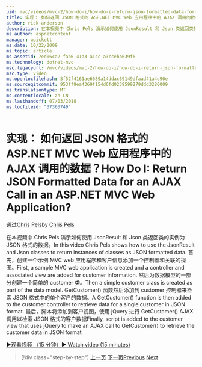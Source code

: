 ```yaml
---
uid: mvc/videos/mvc-2/how-do-i/how-do-i-return-json-formatted-data-for-an-ajax-call-in-an-aspnet-mvc-web-application
title: 实现： 如何返回 JSON 格式的 ASP.NET MVC Web 应用程序中的 AJAX 调用的数据？ | Microsoft Docs
author: rick-anderson
description: 在本视频中 Chris Pels 演示如何使用 JsonResult 和 Json 类返回类的实例为 JSON 格式的数据。 首先，示例 MVC web 应用程序...
ms.author: aspnetcontent
manager: wpickett
ms.date: 10/22/2009
ms.topic: article
ms.assetid: 7ed06ca2-fab6-41a3-a1cc-a3ccebb639f6
ms.technology: dotnet-mvc
msc.legacyurl: /mvc/videos/mvc-2/how-do-i/how-do-i-return-json-formatted-data-for-an-ajax-call-in-an-aspnet-mvc-web-application
msc.type: video
ms.openlocfilehash: 3f52f4161ae6689a14ddac69149dfaad41a4d90e
ms.sourcegitcommit: 953ff9ea4369f154d6fd0239599279ddd3280009
ms.translationtype: MT
ms.contentlocale: zh-CN
ms.lasthandoff: 07/03/2018
ms.locfileid: "37363749"
---
```

<a name="how-do-i-return-json-formatted-data-for-an-ajax-call-in-an-aspnet-mvc-web-application"></a><span data-ttu-id="3601d-105">实现： 如何返回 JSON 格式的 ASP.NET MVC Web 应用程序中的 AJAX 调用的数据？</span><span class="sxs-lookup"><span data-stu-id="3601d-105">How Do I: Return JSON Formatted Data for an AJAX Call in an ASP.NET MVC Web Application?</span></span>
====================
<span data-ttu-id="3601d-106">通过[Chris Pels](https://twitter.com/chrispels)</span><span class="sxs-lookup"><span data-stu-id="3601d-106">by [Chris Pels](https://twitter.com/chrispels)</span></span>

<span data-ttu-id="3601d-107">在本视频中 Chris Pels 演示如何使用 JsonResult 和 Json 类返回类的实例为 JSON 格式的数据。</span><span class="sxs-lookup"><span data-stu-id="3601d-107">In this video Chris Pels shows how to use the JsonResult and Json classes to return instances of classes as JSON formatted data.</span></span> <span data-ttu-id="3601d-108">首先，创建一个示例 MVC web 应用程序和客户信息添加一个控制器和关联的视图。</span><span class="sxs-lookup"><span data-stu-id="3601d-108">First, a sample MVC web application is created and a controller and associated view are added for customer information.</span></span> <span data-ttu-id="3601d-109">然后为数据模型的一部分创建一个简单的 customer 类。</span><span class="sxs-lookup"><span data-stu-id="3601d-109">Then a simple customer class is created as part of the data model.</span></span> <span data-ttu-id="3601d-110">GetCustomer() 函数然后添加到 customer 控制器来检索 JSON 格式中的单个客户的数据。</span><span class="sxs-lookup"><span data-stu-id="3601d-110">A GetCustomer() function is then added to the customer controller to retrieve data for a single customer in JSON format.</span></span> <span data-ttu-id="3601d-111">最后，脚本将添加到客户视图，使用 jQuery 进行 GetCustomer() AJAX 调用以检索 JSON 格式的客户数据</span><span class="sxs-lookup"><span data-stu-id="3601d-111">Finally, script is added to the customer view that uses jQuery to make an AJAX call to GetCustomer() to retrieve the customer data in JSON format</span></span>

[<span data-ttu-id="3601d-112">&#9654;观看视频 （15 分钟）</span><span class="sxs-lookup"><span data-stu-id="3601d-112">&#9654; Watch video (15 minutes)</span></span>](https://channel9.msdn.com/Blogs/ASP-NET-Site-Videos/how-do-i-return-json-formatted-data-for-an-ajax-call-in-an-aspnet-mvc-web-application)

> [!div class="step-by-step"]
> <span data-ttu-id="3601d-113">[上一页](aspnet-mvc-how-10-minute-technical-video-for-developers.md)
> [下一页](how-do-i-work-with-data-in-aspnet-mvc-partial-views.md)</span><span class="sxs-lookup"><span data-stu-id="3601d-113">[Previous](aspnet-mvc-how-10-minute-technical-video-for-developers.md)
[Next](how-do-i-work-with-data-in-aspnet-mvc-partial-views.md)</span></span>
